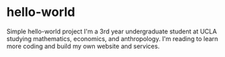 # hello-world
Simple hello-world project
I'm a 3rd year undergraduate student at UCLA studying mathematics, economics, and anthropology.
I'm reading to learn more coding and build my own website and services.
